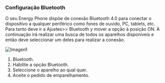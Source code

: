 ### Configuração Bluetooth

O seu Energy Phone dispõe de conexão Bluetooth 4.0 para conectar o dispositivo a qualquer periférico como fones de ouvido, PC, tablets, etc. Para tanto deve ir a Ajustes>> Bluetooth y mover a opção à posição ON. À continuação irá realizar uma busca de todos os aparelhos disponíveis e então deve seleccionar um deles para realizar a conexão.

![Imagen1](http://static.energysistem.com/images/manuals/39995/53738dbc2a018.jpg)

1. Bluetooth.
2. Habilite a opção Bluetooth.
3. Seleccione o aparelho ao qual quer.
4. Aceite o pedido de emparelhamento.
